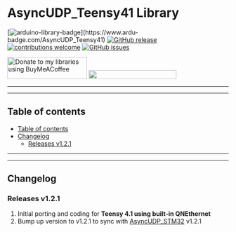 # AsyncUDP_Teensy41 Library

[![arduino-library-badge](https://www.ardu-badge.com/badge/AsyncUDP_Teensy41.svg?)](https://www.ardu-badge.com/AsyncUDP_Teensy41)
[![GitHub release](https://img.shields.io/github/release/khoih-prog/AsyncUDP_Teensy41.svg)](https://github.com/khoih-prog/AsyncUDP_Teensy41/releases)
[![contributions welcome](https://img.shields.io/badge/contributions-welcome-brightgreen.svg?style=flat)](#Contributing)
[![GitHub issues](https://img.shields.io/github/issues/khoih-prog/AsyncUDP_Teensy41.svg)](http://github.com/khoih-prog/AsyncUDP_Teensy41/issues)


<a href="https://www.buymeacoffee.com/khoihprog6" title="Donate to my libraries using BuyMeACoffee"><img src="https://cdn.buymeacoffee.com/buttons/v2/default-yellow.png" alt="Donate to my libraries using BuyMeACoffee" style="height: 50px !important;width: 181px !important;" ></a>
<a href="https://www.buymeacoffee.com/khoihprog6" title="Donate to my libraries using BuyMeACoffee"><img src="https://img.shields.io/badge/buy%20me%20a%20coffee-donate-orange.svg?logo=buy-me-a-coffee&logoColor=FFDD00" style="height: 20px !important;width: 200px !important;" ></a>

---
---

## Table of contents

* [Table of contents](#table-of-contents)
* [Changelog](#changelog)
  * [Releases v1.2.1](#releases-v121)

---
---

## Changelog

### Releases v1.2.1

1. Initial porting and coding for **Teensy 4.1 using built-in QNEthernet**
2. Bump up version to v1.2.1 to sync with [AsyncUDP_STM32](https://github.com/khoih-prog/AsyncUDP_STM32) v1.2.1



